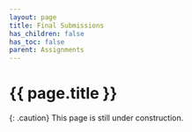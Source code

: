 ```yaml
---
layout: page
title: Final Submissions
has_children: false
has_toc: false
parent: Assignments
---
```


# {{ page.title }}

{: .caution}
This page is still under construction.
